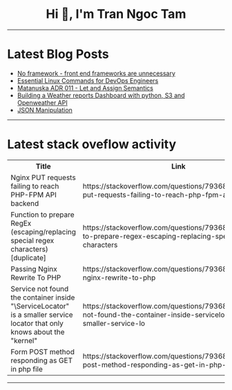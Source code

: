 <h1 align="center">Hi 👋, I'm Tran Ngoc Tam</h1>

---

# Latest Blog Posts 
<!-- BLOG-POST-LIST:START -->
- [No framework - front end frameworks are unnecessary](https://dev.to/sti_selini/no-framework-front-end-frameworks-are-unnecessary-3p2k)
- [Essential Linux Commands for DevOps Engineers](https://dev.to/megha_shivhare_5038dc1047/essential-linux-commands-for-devops-engineers-5ai8)
- [Matanuska ADR 011 - Let and Assign Semantics](https://dev.to/jfhbrook/matanuska-adr-011-let-and-assign-semantics-3pi5)
- [Building a Weather reports Dashboard with python, S3 and Openweather API](https://dev.to/sherif_san/building-a-weather-reports-dashboard-with-python-s3-and-openweather-api-4k62)
- [JSON Manipulation](https://dev.to/veer66/json-manipulation-1183)
<!-- BLOG-POST-LIST:END -->

---

# Latest stack oveflow activity
<table>
  <tr><th>Title</th><th>Link</th></tr>
  <!-- STACKOVERFLOW:START --><tr><td>Nginx PUT requests failing to reach PHP-FPM API backend</td><td>https://stackoverflow.com/questions/79368677/nginx-put-requests-failing-to-reach-php-fpm-api-backend</td></tr><tr><td>Function to prepare RegEx &lpar;escaping/replacing special regex characters&rpar; [duplicate]</td><td>https://stackoverflow.com/questions/79368410/function-to-prepare-regex-escaping-replacing-special-regex-characters</td></tr><tr><td>Passing Nginx Rewrite To PHP</td><td>https://stackoverflow.com/questions/79368358/passing-nginx-rewrite-to-php</td></tr><tr><td>Service not found the container inside &quot;\ServiceLocator&quot; is a smaller service locator that only knows about the &quot;kernel&quot;</td><td>https://stackoverflow.com/questions/79368262/service-not-found-the-container-inside-servicelocator-is-a-smaller-service-lo</td></tr><tr><td>Form POST method responding as GET in php file</td><td>https://stackoverflow.com/questions/79368188/form-post-method-responding-as-get-in-php-file</td></tr><!-- STACKOVERFLOW:END -->
</table>

---


